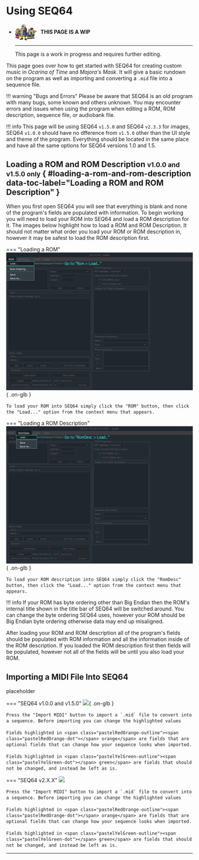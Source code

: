 # Using SEQ64

<div class="grid cards" markdown>

-   <img style="width:58.5px; height:auto; vertical-align: middle;" src="../../assets/images/carpenters.png"> <b>&nbsp;&nbsp;THIS PAGE IS A WIP</b>
  
    ---

    This page is a work in progress and requires further editing.

</div>

This page goes over how to get started with SEQ64 for creating custom music in *Ocarina of Time* and *Majora's Mask*. It will give a basic rundown on the program as well as importing and converting a `.mid` file into a sequence file.

!!! warning "Bugs and Errors"
    Please be aware that SEQ64 is an old program with many bugs, some known and others unknown. You may encounter errors and issues when using the program when editing a ROM, ROM description, sequence file, or audiobank file.

!!! info
    This page will be using SEQ64 `v1.5.0` and SEQ64 `v2.3.3` for images, SEQ64 `v1.0.0` should have no dfference from `v1.5.0` other than the UI style and theme of the program. Everything should be located in the same place and have all the same options for SEQ64 versions 1.0 and 1.5.

## Loading a ROM and ROM Description <small>v1.0.0 and v1.5.0 only</small> { #loading-a-rom-and-rom-description data-toc-label="Loading a ROM and ROM Description" }
When you first open SEQ64 you will see that everything is blank and none of the program's fields are populated with information. To begin working you will need to load your ROM into SEQ64 and load a ROM description for it. The images below highlight how to load a ROM and ROM Description. It should not matter what order you load your ROM or ROM description in, however it may be safest to load the ROM description first.

=== "Loading a  ROM"
    ![](../assets/images/seq64/seq64-load-rom.png){ .on-glb }

    To load your ROM into SEQ64 simply click the "ROM" button, then click the "Load..." option from the context menu that appears.

=== "Loading a ROM Description"
    ![](../assets/images/seq64/seq64-load-romdesc.png){ .on-glb }

    To load your ROM description into SEQ64 simply click the "RomDesc" button, then click the "Load..." option from the context menu that appears.

!!! info
    If your ROM has byte ordering other than Big Endian then the ROM's internal title shown in the title bar of SEQ64 will be switched around. You can change the byte ordering SEQ64 uses, however your ROM should be Big Endian byte ordering otherwise data may end up misaligned.

After loading your ROM and ROM description all of the program's fields should be populated with ROM information and all the information inside of the ROM description. If you loaded the ROM description first then fields will be populated, however not all of the fields will be until you also load your ROM.

## Importing a MIDI File Into SEQ64
placeholder

=== "SEQ64 v1.0.0 and v1.5.0"
    ![](../assets/images/seq64/seq64-midi-1.png){ .on-glb }

    Press the "Import MIDI" button to import a `.mid` file to convert into a sequence. Before importing you can change the highlighted values

    Fields highlighted in <span class="pastelRedOrange-outline"><span class="pastelRedOrange-dot"></span> orange</span> are fields that are optional fields that can change how your sequence looks when imported.
    
    Fields highlighted in <span class="pastelYelGreen-outline"><span class="pastelYelGreen-dot"></span> green</span> are fields that should not be changed, and instead be left as is.

=== "SEQ64 v2.X.X"
    ![](../assets/images/seq64/seq64-midi-2.png)

    Press the "Import MIDI" button to import a `.mid` file to convert into a sequence. Before importing you can change the highlighted values

    Fields highlighted in <span class="pastelRedOrange-outline"><span class="pastelRedOrange-dot"></span> orange</span> are fields that are optional fields that can change how your sequence looks when imported.
    
    Fields highlighted in <span class="pastelYelGreen-outline"><span class="pastelYelGreen-dot"></span> green</span> are fields that should not be changed, and instead be left as is.

-----